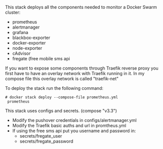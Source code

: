 This stack deploys all the components needed to monitor a Docker Swarm cluster:
  - prometheus
  - alertmanager
  - grafana
  - blackbox-exporter
  - docker-exporter
  - node-exporter
  - cAdvisor
  - fregate (free mobile sms api
 
If you want to expose some components through Traefik reverse proxy you first have to have an overlay network with Traefik running in it. In my compose file this overlay network is called "traefik-net"

To deploy the stack run the following command:
```
# docker stack deploy --compose-file prometheus.yml
 prometheus
```

This stack uses configs and secrets. (compose "v3.3")

- Modify the pushover credentials in configs/alertmanager.yml
- Modify the Traefik basic auths and url in promtheus.yml
- If using the free sms api put you username and password in:
    - secrets/fregate_user
    - secrets/fregate_password
